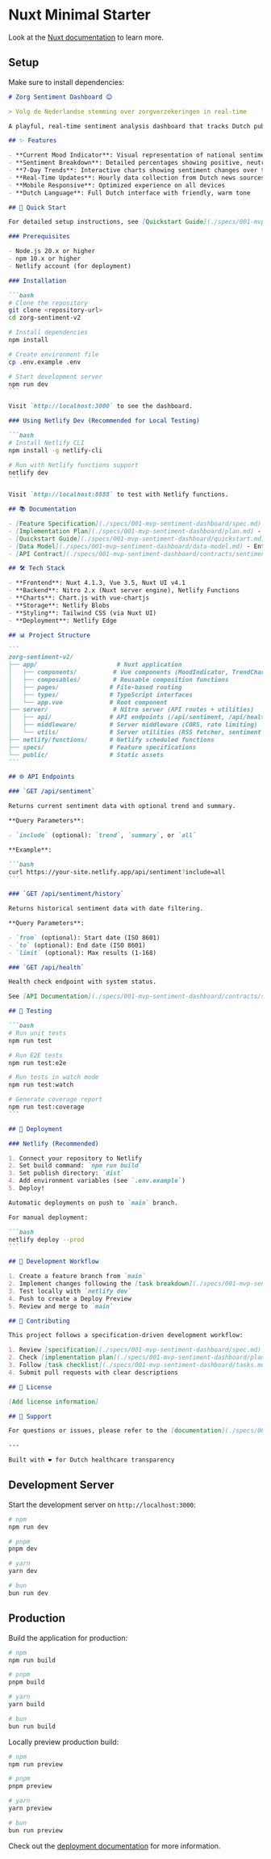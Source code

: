 # Nuxt Minimal Starter

Look at the [Nuxt documentation](https://nuxt.com/docs/getting-started/introduction) to learn more.

## Setup

Make sure to install dependencies:

````markdown
# Zorg Sentiment Dashboard 😊

> Volg de Nederlandse stemming over zorgverzekeringen in real-time

A playful, real-time sentiment analysis dashboard that tracks Dutch public opinion about healthcare insurance using data from news sources and social media.

## ✨ Features

- **Current Mood Indicator**: Visual representation of national sentiment with emoji-based indicators
- **Sentiment Breakdown**: Detailed percentages showing positive, neutral, and negative sentiment
- **7-Day Trends**: Interactive charts showing sentiment changes over time
- **Real-Time Updates**: Hourly data collection from Dutch news sources
- **Mobile Responsive**: Optimized experience on all devices
- **Dutch Language**: Full Dutch interface with friendly, warm tone

## 🚀 Quick Start

For detailed setup instructions, see [Quickstart Guide](./specs/001-mvp-sentiment-dashboard/quickstart.md).

### Prerequisites

- Node.js 20.x or higher
- npm 10.x or higher
- Netlify account (for deployment)

### Installation

```bash
# Clone the repository
git clone <repository-url>
cd zorg-sentiment-v2

# Install dependencies
npm install

# Create environment file
cp .env.example .env

# Start development server
npm run dev
```

Visit `http://localhost:3000` to see the dashboard.

### Using Netlify Dev (Recommended for Local Testing)

```bash
# Install Netlify CLI
npm install -g netlify-cli

# Run with Netlify functions support
netlify dev
```

Visit `http://localhost:8888` to test with Netlify functions.

## 📚 Documentation

- [Feature Specification](./specs/001-mvp-sentiment-dashboard/spec.md) - Complete feature requirements
- [Implementation Plan](./specs/001-mvp-sentiment-dashboard/plan.md) - Technical architecture and decisions
- [Quickstart Guide](./specs/001-mvp-sentiment-dashboard/quickstart.md) - Developer setup and deployment
- [Data Model](./specs/001-mvp-sentiment-dashboard/data-model.md) - Entity definitions and storage schema
- [API Contract](./specs/001-mvp-sentiment-dashboard/contracts/sentiment-api.yaml) - OpenAPI specification

## 🛠️ Tech Stack

- **Frontend**: Nuxt 4.1.3, Vue 3.5, Nuxt UI v4.1
- **Backend**: Nitro 2.x (Nuxt server engine), Netlify Functions
- **Charts**: Chart.js with vue-chartjs
- **Storage**: Netlify Blobs
- **Styling**: Tailwind CSS (via Nuxt UI)
- **Deployment**: Netlify Edge

## 📊 Project Structure

```
zorg-sentiment-v2/
├── app/                      # Nuxt application
│   ├── components/          # Vue components (MoodIndicator, TrendChart, etc.)
│   ├── composables/         # Reusable composition functions
│   ├── pages/              # File-based routing
│   ├── types/              # TypeScript interfaces
│   └── app.vue             # Root component
├── server/                  # Nitro server (API routes + utilities)
│   ├── api/                # API endpoints (/api/sentiment, /api/health)
│   ├── middleware/         # Server middleware (CORS, rate limiting)
│   └── utils/              # Server utilities (RSS fetcher, sentiment analyzer)
├── netlify/functions/      # Netlify scheduled functions
├── specs/                  # Feature specifications
└── public/                 # Static assets
```

## 🌐 API Endpoints

### `GET /api/sentiment`

Returns current sentiment data with optional trend and summary.

**Query Parameters**:

- `include` (optional): `trend`, `summary`, or `all`

**Example**:

```bash
curl https://your-site.netlify.app/api/sentiment?include=all
```

### `GET /api/sentiment/history`

Returns historical sentiment data with date filtering.

**Query Parameters**:

- `from` (optional): Start date (ISO 8601)
- `to` (optional): End date (ISO 8601)
- `limit` (optional): Max results (1-168)

### `GET /api/health`

Health check endpoint with system status.

See [API Documentation](./specs/001-mvp-sentiment-dashboard/contracts/sentiment-api.yaml) for complete specification.

## 🧪 Testing

```bash
# Run unit tests
npm run test

# Run E2E tests
npm run test:e2e

# Run tests in watch mode
npm run test:watch

# Generate coverage report
npm run test:coverage
```

## 🚢 Deployment

### Netlify (Recommended)

1. Connect your repository to Netlify
2. Set build command: `npm run build`
3. Set publish directory: `dist`
4. Add environment variables (see `.env.example`)
5. Deploy!

Automatic deployments on push to `main` branch.

For manual deployment:

```bash
netlify deploy --prod
```

## 📝 Development Workflow

1. Create a feature branch from `main`
2. Implement changes following the [task breakdown](./specs/001-mvp-sentiment-dashboard/tasks.md)
3. Test locally with `netlify dev`
4. Push to create a Deploy Preview
5. Review and merge to `main`

## 🤝 Contributing

This project follows a specification-driven development workflow:

1. Review [specification](./specs/001-mvp-sentiment-dashboard/spec.md)
2. Check [implementation plan](./specs/001-mvp-sentiment-dashboard/plan.md)
3. Follow [task checklist](./specs/001-mvp-sentiment-dashboard/tasks.md)
4. Submit pull requests with clear descriptions

## 📄 License

[Add license information]

## 🙋 Support

For questions or issues, please refer to the [documentation](./specs/001-mvp-sentiment-dashboard/) or open an issue.

---

Built with ❤️ for Dutch healthcare transparency
````

## Development Server

Start the development server on `http://localhost:3000`:

```bash
# npm
npm run dev

# pnpm
pnpm dev

# yarn
yarn dev

# bun
bun run dev
```

## Production

Build the application for production:

```bash
# npm
npm run build

# pnpm
pnpm build

# yarn
yarn build

# bun
bun run build
```

Locally preview production build:

```bash
# npm
npm run preview

# pnpm
pnpm preview

# yarn
yarn preview

# bun
bun run preview
```

Check out the [deployment documentation](https://nuxt.com/docs/getting-started/deployment) for more information.

